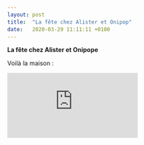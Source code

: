 ```yaml
---
layout: post
title:  "La fête chez Alister et Onipop"
date:   2020-03-29 11:11:11 +0100
---
```


**La fête chez Alister et Onipope**

Voilà la maison : 

![MACTOR](https://github.com/edacook/Alistere-et-Onipop/blob/master/assets/PlanAeO.pdf)


